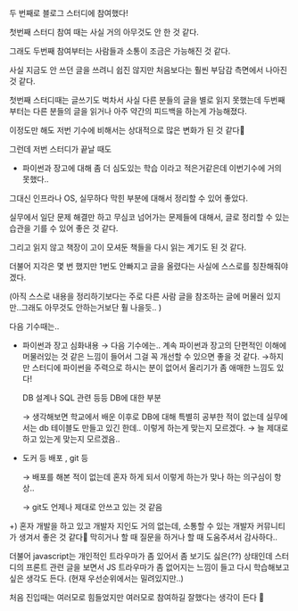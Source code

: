 두 번째로 블로그 스터디에 참여했다!

첫번째 스터디 참여 때는 사실 거의 아무것도 안 한 것 같다.

그래도 두번째 참여부터는 사람들과 소통이 조금은 가능해진 것 같다.

사실 지금도 안 쓰던 글을 쓰려니 쉽진 않지만 처음보다는 훨씬 부담감 측면에서 나아진 것 같다.

첫번째 스터디때는 글쓰기도 벅차서 사실 다른 분들의 글을 별로 읽지 못했는데 두번째부터는 다른 분들의 글을 읽거나 아주 약간의 피드백을 하는게 가능해졌다.

이정도만 해도 저번 기수에 비해서는 상대적으로 많은 변화가 된 것 같다🙂

그런데 저번 스터디가 끝날 때도

- 파이썬과 장고에 대해 좀 더 심도있는 학습 이라고 적은거같은데 이번기수에 거의 못했다..

그대신 인프라나 OS, 실무하다 막힌 부분에 대해서 정리할 수 있어 좋았다. 

실무에서 일단 문제 해결만 하고 무심코 넘어가는 문제들에 대해서, 글로 정리할 수 있는 습관을 기를 수 있어 좋은 것 같다.

그리고 읽지 않고 책장이 고이 모셔둔 책들을 다시 읽는 계기도 된 것 같다.

더불어 지각은 몇 번 했지만 1번도 안빠지고 글을 올렸다는 사실에 스스로를 칭찬해줘야겠다. 

(아직 스스로 내용을 정리하기보다는 주로 다른 사람 글을 참조하는 글에 머물러 있지만..그래도 아무것도 안하는거보단 훨 나을듯.. )

다음 기수때는..

- 파이썬과 장고 심화내용 
→ 다음 기수에는.. 계속 파이썬과 장고의 단편적인 이해에 머물러있는 것 같은 느낌이 들어서 그걸 꼭 개선할 수 있으면 좋을 것 같다. 
→하지만 스터디에 파이썬을 주력으로 하시는 분이 없어서 올리기가 좀 애매한 느낌도 있다!

    DB 설계나 SQL 관련 등등 DB에 대한 부분

   → 생각해보면 학교에서 배운 이후로 DB에 대해 특별히 공부한 적이 없는데 실무에서는 db 테이블도 만들고 있긴 한데.. 이렇게 하는게 맞는지 모르겠다. 
   → 늘 제대로 하고 있는게 맞는지 모르겠음..

- 도커 등 배포 , git 등

   → 배포를 해본 적이 없는데 혼자 하게 되서 이렇게 하는가 맞나 하는 의구심이 항상..

   → git도 언제나 제대로 안쓰고 있는 것 같음

+) 혼자 개발을 하고 있고 개발자 지인도 거의 없는데, 소통할 수 있는 개발자 커뮤니티가 생겨서 좋은 것 같다🙂  막히거나 할 때 질문을 하거나 할 때 도움주셔서 감사하다..

더불어 javascript는 개인적인 트라우마가 좀 있어서 좀 보기도 싫은(??) 상태인데 스터디의 프론트 관련 글을 보면서 JS 트라우마가 좀 없어지는 느낌이 들고 다시 학습해보고 싶은 생각도 든다.   (현재 우선순위에서는 밀려있지만..) 

처음 진입때는 여러모로 힘들었지만  여러모로 참여하길  잘했다는 생각이 든다 🙂

